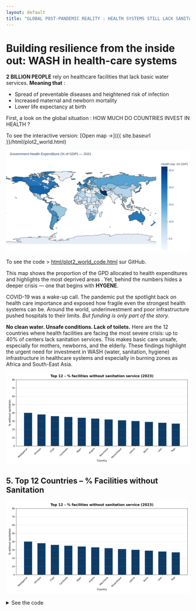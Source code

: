 ```yaml
---
layout: default
title: "GLOBAL POST-PANDEMIC REALITY : HEALTH SYSTEMS STILL LACK SANITATION"
---
```


# Building resilience from the inside out: WASH in health-care systems

**2 BILLION PEOPLE** rely on healthcare facilities that lack basic water services. **Meaning that** :
- Spread of preventable diseases and heightened risk of infection  
- Increased maternal and newborn mortality  
- Lower life expectancy at birth

First, a look on the global situation : 
HOW MUCH DO COUNTRIES INVEST IN HEALTH ?

To see the interactive version: [Open map →]({{ site.baseurl }}/html/plot2_world.html)


![Government Health Expenditure (% GDP) by country](img/plot2_world.png)


To see the code > [html/plot2_world_code.html](html/plot2_world_code.html) sur GitHub.

This map shows the proportion of the GPD allocated to health expenditures and highlights the most deprived areas . Yet, behind the numbers hides a deeper crisis — one that begins with **HYGENE**.

COVID-19 was a wake-up call.
The pandemic put the spotlight back on
health care importance and exposed how
fragile even the strongest health systems can be. Around the world, underinvestment and
poor infrastructure pushed hospitals to their
limits.
*But funding is only part of the story.*

**No clean water. Unsafe conditions. Lack of toilets.**
Here are the 12 countries where health facilities are facing the most severe crisis: up to 40% of centers lack sanitation services. This makes basic care unsafe, especially for mothers, newborns, and the elderly.
These findings highlight the urgent need for investment in WASH (water, sanitation, hygiene) infrastructure in healthcare systems and especially in burning zones as Africa and South-East Asia.

![Top 12 countries – Proportion of health care facilities with no sanitation service](img/top12_nosanitation.png)

## 5. Top 12 Countries – % Facilities without Sanitation

![Top 12 countries – Proportion of health care facilities with no sanitation service](img/top12_nosanitation.png)


<details>
 <summary>See the code</summary>

```python
from plotnine import (
    ggplot, aes, geom_col,
    scale_y_continuous, theme_minimal,
    theme, element_text, labs
)
import pandas as pd

df = pd.read_csv('unicef_indicator_1(7).csv')
last_year = df['time_period'].max()
df_latest = (
    df[df['time_period']==last_year]
      .sort_values('obs_value', ascending=False)
      .head(12)
      .rename(columns={
         'geo_area_name':'country',
         'obs_value':'no_sanitation_pct'
      })
)
top12 = df_latest[['country','no_sanitation_pct']]

p = (
    ggplot(top12, aes(x='country', y='no_sanitation_pct'))
    + geom_col(fill='#0d3b66', width=0.6)
    + scale_y_continuous(expand=(0,0), breaks=range(0,81,10))
    + theme_minimal(base_size=12)
    + theme(
        figure_size=(12, 6),
        axis_text_x=element_text(rotation=45, hjust=1, size=10),
        axis_title_y=element_text(size=12),
        plot_title=element_text(size=14, weight='bold', margin={'b':12})
      )
    + labs(
        title=f"Top 12 countries – % without sanitation ({last_year})",
        x='Country',
        y='% without sanitation'
      )
)

output_path = 'top12_nosanitation.png'
p.save(f'docs/img/{output_path}', width=12, height=6, dpi=200)
</details> ```


